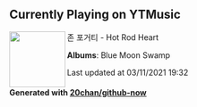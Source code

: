 ## Currently Playing on YTMusic

[<img align="left" width="100" src="https://lh3.googleusercontent.com/7W2iYR1Bi5nX2A0i8zXjTPyVNKOOlRzpbzu3ez3xcjImpNvW9u9BmaWz6wVa1HIPAn7fhvu9aCwQRVI">](https://music.youtube.com/watch?v=1nGRvJuC1EU)

존 포거티 - Hot Rod Heart

**Albums**: Blue Moon Swamp

Last updated at 03/11/2021 19:32

#### Generated with [20chan/github-now](https://github.com/20chan/github-now)


<!--
**20chan/20chan** is a ✨ _special_ ✨ repository because its `README.md` (this file) appears on your GitHub profile.

Here are some ideas to get you started:

- 🔭 I’m currently working on ...
- 🌱 I’m currently learning ...
- 👯 I’m looking to collaborate on ...
- 🤔 I’m looking for help with ...
- 💬 Ask me about ...
- 📫 How to reach me: ...
- 😄 Pronouns: ...
- ⚡ Fun fact: ...
-->
